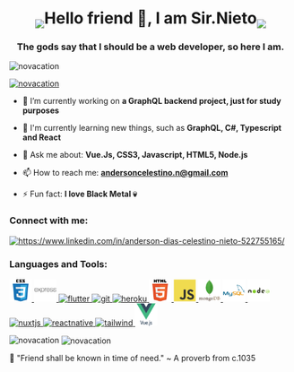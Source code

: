 <h1 align="center"><img src="https://user-images.githubusercontent.com/47398013/190154027-7df6ef97-9d6c-427e-8b59-98af927f5c62.png" align="middle" width="15%"/>Hello friend 👋, I am Sir.Nieto<img src="https://user-images.githubusercontent.com/47398013/190154027-7df6ef97-9d6c-427e-8b59-98af927f5c62.png" align="middle" width="15%"/></h1>
<h3 align="center">The gods say that I should be a web developer, so here I am.</h3>

<p align="left"> <img src="https://komarev.com/ghpvc/?username=novacation&label=Profile%20views&color=0e75b6&style=flat" alt="novacation" /> </p>

<p align="left"> <a href="https://github.com/ryo-ma/github-profile-trophy"><img src="https://github-profile-trophy.vercel.app/?username=novacation" alt="novacation" /></a> </p>

- 🔭 I’m currently working on **a GraphQL backend project, just for study purposes**

- 🌱 I'm currently learning new things, such as **GraphQL, C#, Typescript and React**

- 💬 Ask me about: **Vue.Js, CSS3, Javascript, HTML5, Node.js**

- 📫 How to reach me: **andersoncelestino.n@gmail.com**

- ⚡ Fun fact: **I love Black Metal 💀**

<h3 align="left">Connect with me:</h3>
<p align="left">
<a href="https://www.linkedin.com/in/andersoncelestino/" target="blank"><img align="center" src="https://raw.githubusercontent.com/rahuldkjain/github-profile-readme-generator/master/src/images/icons/Social/linked-in-alt.svg" alt="https://www.linkedin.com/in/anderson-dias-celestino-nieto-522755165/" height="30" width="40" /></a>
</p>

<h3 align="left">Languages and Tools:</h3>
<p align="left"> <a href="https://www.w3schools.com/css/" target="_blank" rel="noreferrer"> <img src="https://raw.githubusercontent.com/devicons/devicon/master/icons/css3/css3-original-wordmark.svg" alt="css3" width="40" height="40"/> </a> <a href="https://expressjs.com" target="_blank" rel="noreferrer"> <img src="https://raw.githubusercontent.com/devicons/devicon/master/icons/express/express-original-wordmark.svg" alt="express" width="40" height="40"/> </a> <a href="https://flutter.dev" target="_blank" rel="noreferrer"> <img src="https://www.vectorlogo.zone/logos/flutterio/flutterio-icon.svg" alt="flutter" width="40" height="40"/> </a> <a href="https://git-scm.com/" target="_blank" rel="noreferrer"> <img src="https://www.vectorlogo.zone/logos/git-scm/git-scm-icon.svg" alt="git" width="40" height="40"/> </a> <a href="https://heroku.com" target="_blank" rel="noreferrer"> <img src="https://www.vectorlogo.zone/logos/heroku/heroku-icon.svg" alt="heroku" width="40" height="40"/> </a> <a href="https://www.w3.org/html/" target="_blank" rel="noreferrer"> <img src="https://raw.githubusercontent.com/devicons/devicon/master/icons/html5/html5-original-wordmark.svg" alt="html5" width="40" height="40"/> </a> <a href="https://developer.mozilla.org/en-US/docs/Web/JavaScript" target="_blank" rel="noreferrer"> <img src="https://raw.githubusercontent.com/devicons/devicon/master/icons/javascript/javascript-original.svg" alt="javascript" width="40" height="40"/> </a> <a href="https://www.mongodb.com/" target="_blank" rel="noreferrer"> <img src="https://raw.githubusercontent.com/devicons/devicon/master/icons/mongodb/mongodb-original-wordmark.svg" alt="mongodb" width="40" height="40"/> </a> <a href="https://www.mysql.com/" target="_blank" rel="noreferrer"> <img src="https://raw.githubusercontent.com/devicons/devicon/master/icons/mysql/mysql-original-wordmark.svg" alt="mysql" width="40" height="40"/> </a> <a href="https://nodejs.org" target="_blank" rel="noreferrer"> <img src="https://raw.githubusercontent.com/devicons/devicon/master/icons/nodejs/nodejs-original-wordmark.svg" alt="nodejs" width="40" height="40"/> </a> <a href="https://nuxtjs.org/" target="_blank" rel="noreferrer"> <img src="https://www.vectorlogo.zone/logos/nuxtjs/nuxtjs-icon.svg" alt="nuxtjs" width="40" height="40"/> </a> <a href="https://reactnative.dev/" target="_blank" rel="noreferrer"> <img src="https://reactnative.dev/img/header_logo.svg" alt="reactnative" width="40" height="40"/> </a> <a href="https://tailwindcss.com/" target="_blank" rel="noreferrer"> <img src="https://www.vectorlogo.zone/logos/tailwindcss/tailwindcss-icon.svg" alt="tailwind" width="40" height="40"/> </a> <a href="https://vuejs.org/" target="_blank" rel="noreferrer"> <img src="https://raw.githubusercontent.com/devicons/devicon/master/icons/vuejs/vuejs-original-wordmark.svg" alt="vuejs" width="40" height="40"/> </a> </p>

<p><img align="left" src="https://github-readme-stats.vercel.app/api/top-langs?username=novacation&show_icons=true&locale=en&layout=compact" alt="novacation" /></p>

<p>&nbsp;<img align="center" src="https://github-readme-stats.vercel.app/api?username=novacation&show_icons=true&locale=en" alt="novacation" /></p>

🧠 "Friend shall be known in time of need." ~ A proverb from c.1035
